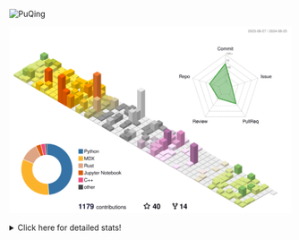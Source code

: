![PuQing](https://user-images.githubusercontent.com/27223114/171565019-9a56fae6-b08b-421f-99db-7e830da42371.png)

![](./profile-3d-contrib/profile-season-animate.svg)

<details>
<summary>Click here for detailed stats!</summary>

<!--START_SECTION:waka-->
![Lines of code](https://img.shields.io/badge/From%20Hello%20World%20I%27ve%20Written-1.4%20million%20lines%20of%20code-blue)

**🐱 My GitHub Data** 

> 📦 401.4 kB Used in GitHub's Storage 
 > 
> 🏆 477 Contributions in the Year 2024
 > 
> 🚫 Not Opted to Hire
 > 
> 📜 54 Public Repositories 
 > 
> 🔑 29 Private Repositories 
 > 
**I'm an Early 🐤** 

```text
🌞 Morning                482 commits         ██░░░░░░░░░░░░░░░░░░░░░░░   06.20 % 
🌆 Daytime                3506 commits        ███████████░░░░░░░░░░░░░░   45.08 % 
🌃 Evening                1771 commits        ██████░░░░░░░░░░░░░░░░░░░   22.77 % 
🌙 Night                  2019 commits        ██████░░░░░░░░░░░░░░░░░░░   25.96 % 
```


📊 **This Week I Spent My Time On** 

```text
💬 Programming Languages: 
TypeScript               15 hrs 52 mins      ████████████░░░░░░░░░░░░░   47.16 % 
Python                   6 hrs 4 mins        █████░░░░░░░░░░░░░░░░░░░░   18.07 % 
Browsing                 3 hrs 43 mins       ███░░░░░░░░░░░░░░░░░░░░░░   11.06 % 
GitHubing                2 hrs 56 mins       ██░░░░░░░░░░░░░░░░░░░░░░░   08.74 % 
Fish Touching            1 hr 5 mins         █░░░░░░░░░░░░░░░░░░░░░░░░   03.22 % 

🔥 Editors: 
VS Code                  23 hrs 51 mins      ██████████████████░░░░░░░   70.87 % 
Chrome                   9 hrs 27 mins       ███████░░░░░░░░░░░░░░░░░░   28.12 % 
fish                     20 mins             ░░░░░░░░░░░░░░░░░░░░░░░░░   01.00 % 

💻 Operating System: 
Windows                  16 hrs 58 mins      █████████████░░░░░░░░░░░░   50.42 % 
Mac                      9 hrs 52 mins       ███████░░░░░░░░░░░░░░░░░░   29.32 % 
WSL                      5 hrs 18 mins       ████░░░░░░░░░░░░░░░░░░░░░   15.76 % 
Linux                    1 hr 30 mins        █░░░░░░░░░░░░░░░░░░░░░░░░   04.50 % 
```


<!--END_SECTION:waka-->
</details>

